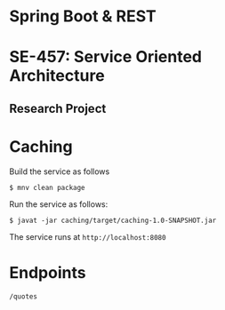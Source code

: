 # Spring Boot & REST

# SE-457: Service Oriented Architecture

## Research Project

# Caching

Build the service as follows
```
$ mnv clean package
```

Run the service as follows:
```
$ javat -jar caching/target/caching-1.0-SNAPSHOT.jar
```

The service runs at ```http://localhost:8080```

# Endpoints

```/quotes```
